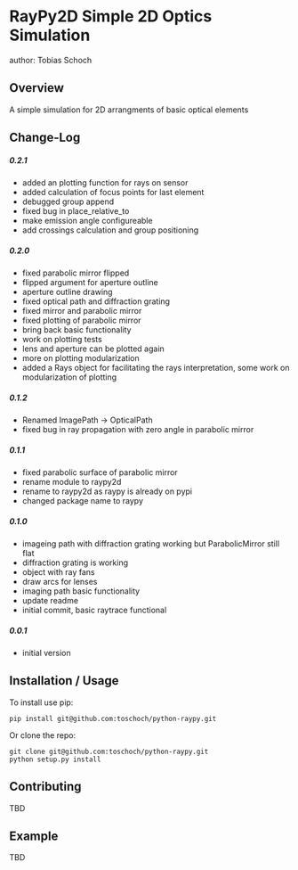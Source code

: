 RayPy2D Simple 2D Optics Simulation
===============================
author: Tobias Schoch

Overview
--------

A simple simulation for 2D arrangments of basic optical elements


Change-Log
----------
##### 0.2.1
* added an plotting function for rays on sensor
* added calculation of focus points for last element
* debugged group append
* fixed bug in place_relative_to
* make emission angle configureable
* add crossings calculation and group positioning

##### 0.2.0
* fixed parabolic mirror flipped
* flipped argument for aperture outline
* aperture outline drawing
* fixed optical path and diffraction grating
* fixed mirror and parabolic mirror
* fixed plotting of parabolic mirror
* bring back basic functionality
* work on plotting tests
* lens and aperture can be plotted again
* more on plotting modularization
* added a Rays object for facilitating the rays interpretation, some work on modularization of plotting

##### 0.1.2
* Renamed ImagePath -> OpticalPath
* fixed bug in ray propagation with zero angle in parabolic mirror

##### 0.1.1
* fixed parabolic surface of parabolic mirror
* rename module to raypy2d
* rename to raypy2d as raypy is already on pypi
* changed package name to raypy

##### 0.1.0
* imageing path with diffraction grating working but ParabolicMirror still flat
* diffraction grating is working
* object with ray fans
* draw arcs for lenses
* imaging path basic functionality
* update readme
* initial commit, basic raytrace functional

##### 0.0.1
* initial version


Installation / Usage
--------------------

To install use pip:

    pip install git@github.com:toschoch/python-raypy.git


Or clone the repo:

    git clone git@github.com:toschoch/python-raypy.git
    python setup.py install
    
Contributing
------------

TBD

Example
-------

TBD